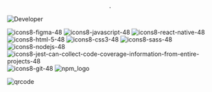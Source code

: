 

                                     .
![Developer](https://github.com/GuillaumeSere/GuillaumeSere/assets/75996200/dba19280-6fdc-403e-896e-6e16d5bfac17)



 ![icons8-figma-48](https://user-images.githubusercontent.com/75996200/161057781-4631806e-6eba-4ff7-8cf6-82432d00fe83.png) ![icons8-javascript-48](https://user-images.githubusercontent.com/75996200/161058069-d84f47b9-b2b2-40b9-8b01-b4e49523e478.png)  ![icons8-react-native-48](https://user-images.githubusercontent.com/75996200/161059377-3eee6297-eebd-4dcd-8876-6c15f14c0eac.png) ![icons8-html-5-48](https://user-images.githubusercontent.com/75996200/161059581-8051d49a-dc44-44e8-8399-a3dd856a09e3.png) ![icons8-css3-48](https://user-images.githubusercontent.com/75996200/161060314-43fe25c4-c856-4491-9067-3175da76a89f.png) ![icons8-sass-48](https://user-images.githubusercontent.com/75996200/161060329-613bcc26-38cd-46f3-b605-f7b11c9550fb.png) ![icons8-nodejs-48](https://user-images.githubusercontent.com/75996200/161060798-3b2fbc47-5801-4801-b83b-230a26adbf6b.png) ![icons8-jest-can-collect-code-coverage-information-from-entire-projects-48](https://user-images.githubusercontent.com/75996200/161060858-1d66e74f-9b35-4731-9251-53c00ebb019d.png) ![icons8-git-48](https://user-images.githubusercontent.com/75996200/161061016-c406fb6a-f08c-418b-bb83-b4dd1a8f7c82.png) ![npm_logo](https://user-images.githubusercontent.com/75996200/176205498-a420f44c-abae-4d21-baf2-89ef349a6d96.png)


![qrcode](https://user-images.githubusercontent.com/75996200/215116847-53751d32-f597-4a5e-859e-1190b395cedd.png)








 


